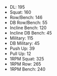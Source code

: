 * DL: 195
*  Squat: 160
*  Row/Bench: 146
*  DB Row/Bench: 55
*  Incline Bench: 120
*  Incline DB Bench: 45
*  Military: 115
*  DB Military: 45
*  Push Up: 39
*  Pull Up: 12
*  1RPM Squat: 325
*  1RPM Row: 265
*  1RPM Bench: 240
